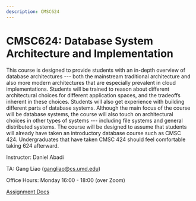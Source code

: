 ```yaml
---
description: CMSC624
---
```


# CMSC624: Database System Architecture and Implementation

This course is designed to provide students with an in-depth overview of database architectures --- both the mainstream traditional architecture and also more modern architectures that are especially prevalent in cloud implementations. Students will be trained to reason about different architectural choices for different application spaces, and the tradeoffs inherent in these choices. Students will also get experience with building different parts of database systems. Although the main focus of the course will be database systems, the course will also touch on architectural choices in other types of systems --- including file systems and general distributed systems. The course will be designed to assume that students will already have taken an introductory database course such as CMSC 424. Undergraduates that have taken CMSC 424 should feel comfortable taking 624 afterward.

Instructor: Daniel Abadi

TA: Gang Liao \(gangliao@cs.umd.edu\)

Office Hours: Monday 16:00 - 18:00 \(over Zoom\)

[Assignment Docs](https://umd-1.gitbook.io/cmsc624/)

